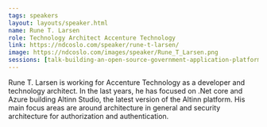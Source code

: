 ```yaml
---
tags: speakers
layout: layouts/speaker.html
name: Rune T. Larsen
role: Technology Architect Accenture Technology
link: https://ndcoslo.com/speaker/rune-t-larsen/
image: https://ndcoslo.com/images/speaker/Rune_T_Larsen.png
sessions: [talk-building-an-open-source-government-application-platform-in-the-cloud]
---
```

Rune T. Larsen is working for Accenture Technology as a developer and technology architect.
In the last years, he has focused on .Net core and Azure building Altinn Studio, the latest version of the Altinn platform.
His main focus areas are around architecture in general and security architecture for authorization and authentication.
